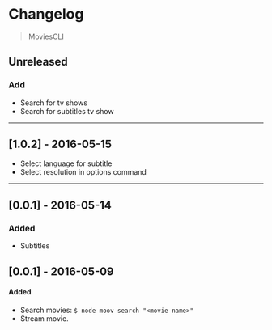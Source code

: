 # Changelog

> MoviesCLI

## Unreleased

### Add
- Search for tv shows
- Search for subtitles tv show

---

## [1.0.2] - 2016-05-15
- Select language for subtitle
- Select resolution in options command

---

## [0.0.1] - 2016-05-14

### Added
- Subtitles

## [0.0.1] - 2016-05-09

#### Added
- Search movies: `$ node moov search "<movie name>"`
- Stream movie.
